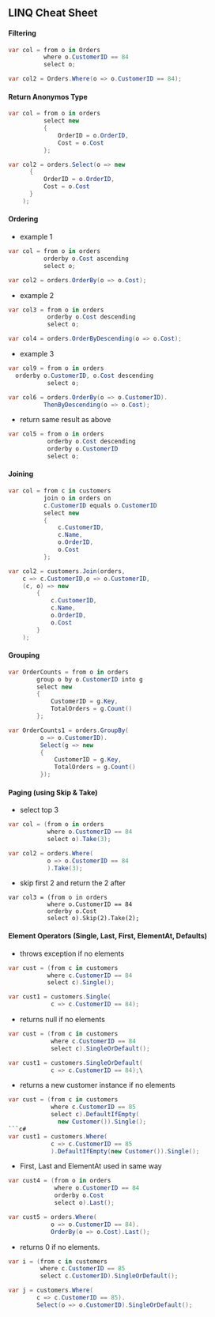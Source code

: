 ## LINQ Cheat Sheet

#### Filtering
```c#
var col = from o in Orders
          where o.CustomerID == 84
          select o;
```
```c#
var col2 = Orders.Where(o => o.CustomerID == 84);
```

#### Return Anonymos Type
```c#
var col = from o in orders
          select new 
          { 
              OrderID = o.OrderID, 
              Cost = o.Cost 
          };
```
```c#
var col2 = orders.Select(o => new 
      {
          OrderID = o.OrderID, 
          Cost = o.Cost
      }
    );
```

#### Ordering
- example 1
```c#
var col = from o in orders
          orderby o.Cost ascending
          select o;
```
```c#
var col2 = orders.OrderBy(o => o.Cost);
```
- example 2
```c#
var col3 = from o in orders
           orderby o.Cost descending
           select o;
```
```c#
var col4 = orders.OrderByDescending(o => o.Cost);
```
- example 3
```c#
var col9 = from o in orders
  orderby o.CustomerID, o.Cost descending
           select o;
```
```c#
var col6 = orders.OrderBy(o => o.CustomerID).
          ThenByDescending(o => o.Cost);
```
- return same result as above
```c#
var col5 = from o in orders
           orderby o.Cost descending
           orderby o.CustomerID
           select o;
```

#### Joining
```c#
var col = from c in customers
          join o in orders on 
          c.CustomerID equals o.CustomerID
          select new 
          {
              c.CustomerID, 
              c.Name, 
              o.OrderID, 
              o.Cost
          };	
```
```c#
var col2 = customers.Join(orders, 
    c => c.CustomerID,o => o.CustomerID, 
    (c, o) => new 
        { 
            c.CustomerID, 
            c.Name, 
            o.OrderID, 
            o.Cost 
        }
    );
```

#### Grouping
```c#
var OrderCounts = from o in orders
        group o by o.CustomerID into g
        select new
        {
            CustomerID = g.Key,
            TotalOrders = g.Count()
        };	
```
```c#
var OrderCounts1 = orders.GroupBy(
         o => o.CustomerID).
         Select(g => new 
         { 
             CustomerID = g.Key, 
             TotalOrders = g.Count() 
         });
```
#### Paging (using Skip & Take)
- select top 3
```c#
var col = (from o in orders
           where o.CustomerID == 84
           select o).Take(3);
```
```c#
var col2 = orders.Where(
           o => o.CustomerID == 84
           ).Take(3);
```

- skip first 2 and return the 2 after
```c@
var col3 = (from o in orders
           where o.CustomerID == 84
           orderby o.Cost
           select o).Skip(2).Take(2);
```

#### Element Operators (Single, Last, First, ElementAt, Defaults)
- throws exception if no elements
```c#
var cust = (from c in customers
           where c.CustomerID == 84
           select c).Single();
```
```c#
var cust1 = customers.Single(
            c => c.CustomerID == 84);
```
- returns null if no elements
```c#
var cust = (from c in customers
            where c.CustomerID == 84
            select c).SingleOrDefault();
```	
```c#
var cust1 = customers.SingleOrDefault(
            c => c.CustomerID == 84);\
```
- returns a new customer instance if no elements
```c#
var cust = (from c in customers
            where c.CustomerID == 85
            select c).DefaultIfEmpty(
              new Customer()).Single();
```c#
var cust1 = customers.Where(
            c => c.CustomerID == 85
            ).DefaultIfEmpty(new Customer()).Single();
```
- First, Last and ElementAt used in same way
```c#
var cust4 = (from o in orders
             where o.CustomerID == 84
             orderby o.Cost
             select o).Last();
```	
```c#
var cust5 = orders.Where(
            o => o.CustomerID == 84).
            OrderBy(o => o.Cost).Last();
```
- returns 0 if no elements.
```c#
var i = (from c in customers
         where c.CustomerID == 85
         select c.CustomerID).SingleOrDefault();
```
```c#
var j = customers.Where(
        c => c.CustomerID == 85).
        Select(o => o.CustomerID).SingleOrDefault();

